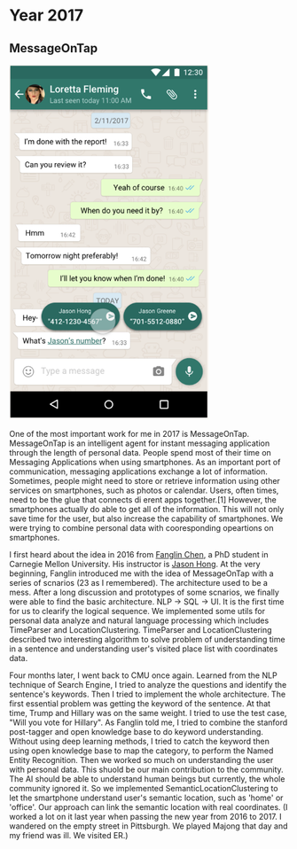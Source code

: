 # Year 2017

## MessageOnTap
<img src="https://github.com/gaoliyao/gaoliyao.github.io/blob/master/MOT.png" width="360">


One of the most important work for me in 2017 is MessageOnTap. MessageOnTap is an intelligent agent for instant messaging application through the length of personal data. People spend most of their time on Messaging Applications when using smartphones. As an important port of communication, messaging applications exchange a lot of information. Sometimes, people might need to store or retrieve information using other services on smartphones, such as photos or calendar. Users, often times, need to be the glue that connects di erent apps together.[1] However, the smartphones actually do able to get all of the information. This will not only save time for the user, but also increase the capability of smartphones. We were trying to combine personal data with cooresponding opeartions on smartphones. 


I first heard about the idea in 2016 from [Fanglin Chen](http://fanglin-chen.strikingly.com/), a PhD student in Carnegie Mellon University. His instructor is [Jason Hong](http://www.cs.cmu.edu/~jasonh/). At the very beginning, Fanglin introduced me with the idea of MessageOnTap with a series of scnarios (23 as I remembered). The architecture used to be a mess. After a long discussion and prototypes of some scnarios, we finally were able to find the basic architecture. NLP -> SQL -> UI. It is the first time for us to clearify the logical sequence. We implemented some utils for personal data analyze and natural language processing which includes TimeParser and LocationClustering. TimeParser and LocationClustering described two interesting algorithm to solve problem of understanding time in a sentence and understanding user's visited place list with coordinates data.


Four months later, I went back to CMU once again. Learned from the NLP technique of Search Engine, I tried to analyze the questions and identify the sentence's keywords. Then I tried to implement the whole architecture. The first essential problem was getting the keyword of the sentence. At that time, Trump and Hillary was on the same weight. I tried to use the test case, "Will you vote for Hillary". As Fanglin told me, I tried to combine the stanford post-tagger and open knowledge base to do keyword understanding. Without using deep learning methods, I tried to catch the keyword then using open knowledge base to map the category, to perform the Named Entity Recognition. Then we worked so much on understanding the user with personal data. This shuold be our main contribution to the community. The AI should be able to understand human beings but currently, the whole community ignored it. So we implemented SemanticLocationClustering to let the smartphone understand user's semantic location, such as 'home' or 'office'. Our approach can link the semantic location with real coordinates. (I worked a lot on it last year when passing the new year from 2016 to 2017. I wandered on the empty street in Pittsburgh. We played Majong that day and my friend was ill. We visited ER.)


